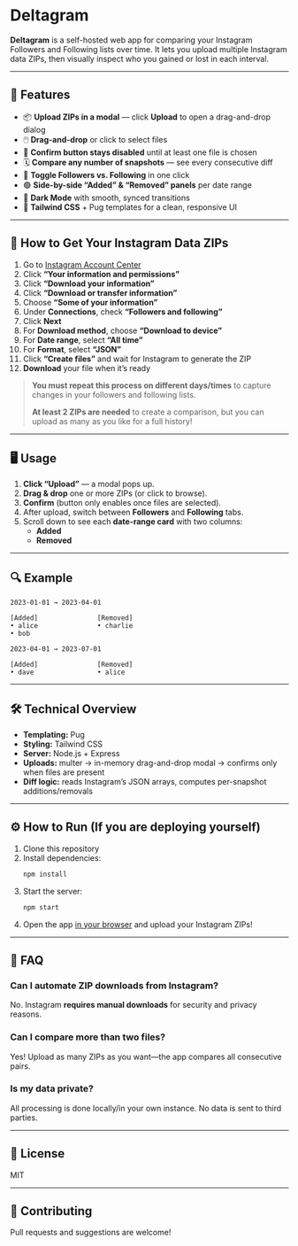 # Deltagram

**Deltagram** is a self-hosted web app for comparing your Instagram Followers and Following lists over time. It lets you upload multiple Instagram data ZIPs, then visually inspect who you gained or lost in each interval.

---

## 🚀 Features

- 📦 **Upload ZIPs in a modal** — click **Upload** to open a drag-and-drop dialog
- 🖱️ **Drag-and-drop** or click to select files
- 🛑 **Confirm button stays disabled** until at least one file is chosen
- 🗓 **Compare any number of snapshots** — see every consecutive diff
- 👥 **Toggle Followers vs. Following** in one click
- 🟢 **Side-by-side “Added” & “Removed” panels** per date range
- 🌙 **Dark Mode** with smooth, synced transitions
- 🎨 **Tailwind CSS** + Pug templates for a clean, responsive UI

---

## 📂 How to Get Your Instagram Data ZIPs

1. Go to [Instagram Account Center](https://www.instagram.com/accounts/center/)
2. Click **“Your information and permissions”**
3. Click **“Download your information”**
4. Click **“Download or transfer information”**
5. Choose **“Some of your information”**
6. Under **Connections**, check **“Followers and following”**
7. Click **Next**
8. For **Download method**, choose **“Download to device”**
9. For **Date range**, select **“All time”**
10. For **Format**, select **“JSON”**
11. Click **“Create files”** and wait for Instagram to generate the ZIP
12. **Download** your file when it’s ready

> **You must repeat this process on different days/times** to capture changes in your followers and following lists.
>
> **At least 2 ZIPs are needed** to create a comparison, but you can upload as many as you like for a full history!

---

## 🖥️ Usage

1. **Click “Upload”** — a modal pops up.
2. **Drag & drop** one or more ZIPs (or click to browse).
3. **Confirm** (button only enables once files are selected).
4. After upload, switch between **Followers** and **Following** tabs.
5. Scroll down to see each **date-range card** with two columns:
   - **Added**
   - **Removed**

---

## 🔍 Example

```text
2023-01-01 → 2023-04-01

[Added]               [Removed]
• alice               • charlie
• bob

2023-04-01 → 2023-07-01

[Added]               [Removed]
• dave                • alice
```

---

## 🛠️ Technical Overview

- **Templating:** Pug
- **Styling:** Tailwind CSS
- **Server:** Node.js + Express
- **Uploads:** multer → in-memory drag-and-drop modal → confirms only when files are present
- **Diff logic:** reads Instagram’s JSON arrays, computes per-snapshot additions/removals

---

## ⚙️ How to Run (If you are deploying yourself)

1. Clone this repository
2. Install dependencies:
    ```sh
    npm install
    ```
3. Start the server:
    ```sh
    npm start
    ```
4. Open the app [in your browser](http://localhost:3000) and upload your Instagram ZIPs!

---

## 🤔 FAQ

### Can I automate ZIP downloads from Instagram?
No. Instagram **requires manual downloads** for security and privacy reasons.

### Can I compare more than two files?
Yes! Upload as many ZIPs as you want—the app compares all consecutive pairs.

### Is my data private?
All processing is done locally/in your own instance. No data is sent to third parties.

---

## 📜 License

MIT

---

## 🤝 Contributing

Pull requests and suggestions are welcome!
